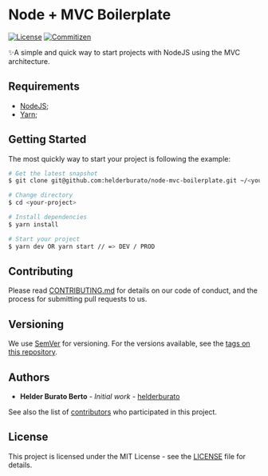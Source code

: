 # Node + MVC Boilerplate

[![License][license-badge]][license-url] [![Commitizen][commitizen-badge]][commitizen-url]

✨A simple and quick way to start projects with NodeJS using the MVC architecture.

## Requirements

- [NodeJS](https://nodejs.org/en/);
- [Yarn](https://yarnpkg.com/);

## Getting Started

The most quickly way to start your project is following the example:

```bash
# Get the latest snapshot
$ git clone git@github.com:helderburato/node-mvc-boilerplate.git ~/<your-project>

# Change directory
$ cd <your-project>

# Install dependencies
$ yarn install

# Start your project
$ yarn dev OR yarn start // => DEV / PROD
```

## Contributing

Please read [CONTRIBUTING.md](CONTRIBUTING.md) for details on our code of conduct, and the process for submitting pull requests to us.

## Versioning

We use [SemVer](https://semver.org/) for versioning. For the versions available, see the [tags on this repository](https://github.com/helderburato/node-mvc-boilerpalte/tags).

## Authors

- **Helder Burato Berto** - _Initial work_ - [helderburato](https://github.com/helderburato)

See also the list of [contributors](https://github.com/helderburato/node-mvc-boilerplate/contributors) who participated in this project.

## License

This project is licensed under the MIT License - see the [LICENSE](LICENSE) file for details.

[license-badge]: https://img.shields.io/github/license/helderburato/node-mvc-boilerplate.svg
[license-url]: https://opensource.org/licenses/MIT
[commitizen-badge]: https://img.shields.io/badge/commitizen-friendly-brightgreen.svg
[commitizen-url]: http://commitizen.github.io/cz-cli/
